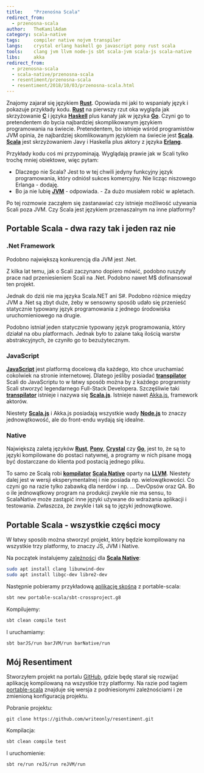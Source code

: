 ```yaml
---
title:    "Przenośna Scala"
redirect_from:
  - przenosna-scala
author:   TheKamilAdam
category: scala-native
tags:     compiler native nojvm transpiler
langs:    crystal erlang haskell go javascript pony rust scala
tools:    clang jvm llvm node-js sbt scala-jvm scala-js scala-native
libs:     akka
redirect_from:
  - przenosna-scala
  - scala-native/przenosna-scala
  - resentiment/przenosna-scala
  - resentiment/2018/10/03/przenosna-scala.html
---
```


Znajomy zajarał się językiem **[Rust]**.
Opowiada mi jaki to wspaniały język i pokazuje przykłady kodu.
**[Rust]** na pierwszy rzut oka wygląda jak skrzyżowanie **[C]** i języka **[Haskell]** plus kanały jak w języka **[Go]**.
Czyni go to pretendentem do bycia najbardziej skomplikowanym językiem programowania na świecie.
Pretendentem, bo istnieje wśród programistów JVM opinia, że najbardziej skomlikowanym językiem na świecie jest **[Scala]**.
**[Scala]** jest skrzyżowaniem Javy i Haskella plus aktory z języka **[Erlang]**.

Przykłady kodu coś mi przypominają.
Wyglądają prawie jak w Scali tylko trochę mniej obiektowe, więc pytam:
- Dlaczego nie Scala? Jest to w tej chwili jedyny funkcyjny język programowania, który odniósł sukces komercyjny.
Nie licząc niszowego Erlanga - dodaję.
- Bo ja nie lubię **[JVM]** - odpowiada. - Za dużo musiałem robić w apletach.

Po tej rozmowie zacząłem się zastanawiać czy istnieje możliwość używania Scali poza JVM.
Czy Scala jest językiem przenaszalnym na inne platformy?

## Portable Scala - dwa razy tak i jeden raz nie

### .Net Framework
Podobno największą konkurencją dla JVM jest .Net.

Z kilka lat temu, jak o Scali zaczynano dopiero mówić, podobno ruszyły prace nad przeniesieniem Scali na .Net.
Podobno nawet M$ dofinansował ten projekt.

Jednak do dziś nie ma języka Scala.NET ani S#.
Podobno różnice między JVM a .Net są zbyt duże,
żeby w sensowny sposób udało się przenieść statycznie typowany język programowania
z jednego środowiska uruchomieniowego na drugie.

Podobno istniał jeden statycznie typowany język programowania,
który działał na obu platformach.
Jednak było to zalane taką ilością warstw abstrakcyjnych,
że czyniło go to bezużytecznym.

### JavaScript
**[JavaScript]** jest platformą docelową dla każdego,
kto chce uruchamiać cokolwiek na stronie internetowej.
Dlatego jeśliby posiadać **[transpilator]** Scali do JavaScriptu
to w łatwy sposób można by z każdego programisty Scali stworzyć legendarnego Full-Stack Developera.
Szczęśliwie taki **[transpilator]** istnieje i nazywa się **[Scala.js]**.
Istnieje nawet [Akka.js], framework aktorów.

Niestety **[Scala.js]** i Akka.js posiadają wszystkie wady **[Node.js]** to znaczy jednowątkowość,
ale do front-endu wydają się idealne.

### Native
Największą zaletą języków
**[Rust]**, **[Pony]**, **[Crystal]** czy **[Go]**,
jest to,
że są to języki kompilowane do postaci natywnej,
a programy w nich pisane mogą być dostarczane do klienta pod postacią jednego pliku.

To samo ze Scalą robi **[kompilator]** **[Scala Native]** oparty na **[LLVM]**.
Niestety dalej jest w wersji eksperymentalnej i nie posiada np. wielowątkowości.
Co czyni go na razie tylko zabawką dla nerdów i np. ... DevOpsów oraz QA.
Bo o ile jednowątkowy program na produkcji zwykle nie ma sensu,
to ScalaNative może zastąpić inne języki używane do wdrażania aplikacji i testowania.
Zwłaszcza, że zwykle i tak są to języki jednowątkowe.

## Portable Scala - wszystkie części mocy

W łatwy sposób można stworzyć projekt, który będzie kompilowany na wszystkie trzy platformy,
to znaczy JS, JVM i Native.

Na początek instalujemy [zależności] dla **[Scala Native]**:

```bash
sudo apt install clang libunwind-dev
sudo apt install libgc-dev libre2-dev
```

Następnie pobieramy przykładową [aplikację skośną] z portable-scala:
```bash
sbt new portable-scala/sbt-crossproject.g8
```

Kompilujemy:
```bash
sbt clean compile test
```

I uruchamiamy:
```bash
sbt barJS/run barJVM/run barNative/run
```

## Mój Resentiment

Stworzyłem projekt na portalu [GitHub],
gdzie będę starał się rozwijać aplikację kompilowaną na wszystkie trzy platformy.
Na razie pod tagiem [portable-scala]
znajduje się wersja z podniesionymi zależnościami i ze zmienioną konfiguracją projektu.

Pobranie projektu:
```
git clone https://github.com/writeonly/resentiment.git
```

Kompilacja:
```bash
sbt clean compile test
```

I uruchomienie:
```bash
sbt re/run reJS/run reJVM/run
```

[Crystal]:      /langs/crystal
[Erlang]:       /langs/erlang
[Go]:           /langs/go
[Haskell]:      /langs/haskell
[JavaScript]:   /langs/javascript
[Pony]:         /langs/pony
[Rust]:         /langs/rust
[Scala]:        /langs/scala

[C]:            /tools/clang
[JVM]:          /tools/jvm
[LLVM]:         /tools/llvm
[Node.js]:      /tools/node-js
[Scala Native]: /tools/scala-native
[Scala.js]:     /tools/scala-js

[Akka.js]:      /libs/akka-js

[Transpilator]: /tags/transpiler
[Kompilator]:   /tags/compiler

[zależności]: http://www.scala-native.org/en/v0.3.8/user/setup.html#installing-clang-and-runtime-dependencies
[aplikację skośną]: https://github.com/portable-scala/sbt-crossproject.g8

[GitHub]: https://github.com/writeonly/resentiment
[portable-scala]: https://github.com/writeonly/resentiment/tree/portable-scala

